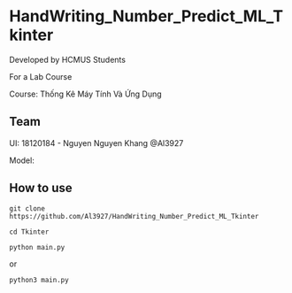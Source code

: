 # HandWriting_Number_Predict_ML_Tkinter
 
Developed by HCMUS Students

For a Lab Course

Course: Thống Kê Máy Tính Và Ứng Dụng

## Team

UI: 18120184 - Nguyen Nguyen Khang @Al3927

Model:

## How to use

```
git clone https://github.com/Al3927/HandWriting_Number_Predict_ML_Tkinter
```
```
cd Tkinter
```

```python
python main.py
```
or
```python
python3 main.py
```
